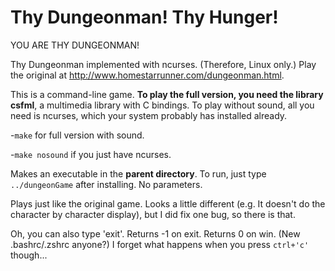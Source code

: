 Thy Dungeonman! Thy Hunger!
=============

YOU ARE THY DUNGEONMAN!

Thy Dungeonman implemented with ncurses. (Therefore, Linux only.)  Play the original at http://www.homestarrunner.com/dungeonman.html.

This is a command-line game. **To play the full version, you need the library csfml**, a multimedia library with C bindings. To play without sound, all you need is ncurses, which your system probably has installed already.

  -```make``` for full version with sound.
  
  -```make nosound``` if you just have ncurses.

Makes an executable in the **parent directory**. To run, just type ```../dungeonGame``` after installing. No parameters.

Plays just like the original game. Looks a little different (e.g. It doesn't do the character by character display), but I did fix one bug, so there is that.

Oh, you can also type 'exit'. Returns -1 on exit. Returns 0 on win. (New .bashrc/.zshrc anyone?) I forget what happens when you press ```ctrl+'c'``` though...
